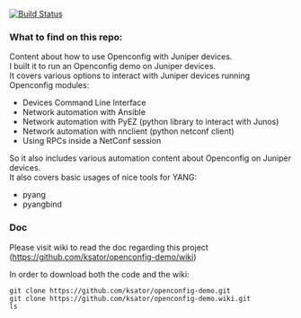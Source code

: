 [![Build Status](https://travis-ci.org/ksator/openconfig-demo.svg?branch=master)](https://travis-ci.org/ksator/openconfig-demo)

### What to find on this repo:   
Content about how to use Openconfig with Juniper devices.   
I built it to run an Openconfig demo on Juniper devices.  
It covers various options to interact with Juniper devices running Openconfig modules:     
- Devices Command Line Interface 
- Network automation with Ansible   
- Network automation with PyEZ (python library to interact with Junos)   
- Network automation with nnclient (python netconf client)  
- Using RPCs inside a NetConf session  

So it also includes various automation content about Openconfig on Juniper devices.  
It also covers basic usages of nice tools for YANG:  
- pyang  
- pyangbind    

### Doc
Please visit wiki to read the doc regarding this project (https://github.com/ksator/openconfig-demo/wiki)


In order to download both the code and the wiki:  
```
git clone https://github.com/ksator/openconfig-demo.git
git clone https://github.com/ksator/openconfig-demo.wiki.git
ls
```



